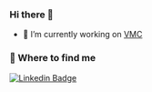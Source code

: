 ### Hi there 👋

- 🔭 I’m currently working on [VMC](https://github.com/DSecureMe/vmc)
<!--
Here are some ideas to get you started:

- 🔭 I’m currently working on ...
- 🌱 I’m currently learning ...
- 👯 I’m looking to collaborate on ...
- 🤔 I’m looking for help with ...
- 💬 Ask me about ...
- 📫 How to reach me: ...
- 😄 Pronouns: ...
- ⚡ Fun fact: ...
-->

### 🤔 Where to find me

[![Linkedin Badge](https://img.shields.io/badge/-Michał%20Walkowski-blue?style=flat-square&logo=Linkedin&logoColor=white&link=https://www.linkedin.com/in/micha%C5%82-walkowski-9737309a/)](https://www.linkedin.com/in/micha%C5%82-walkowski-9737309a/)
